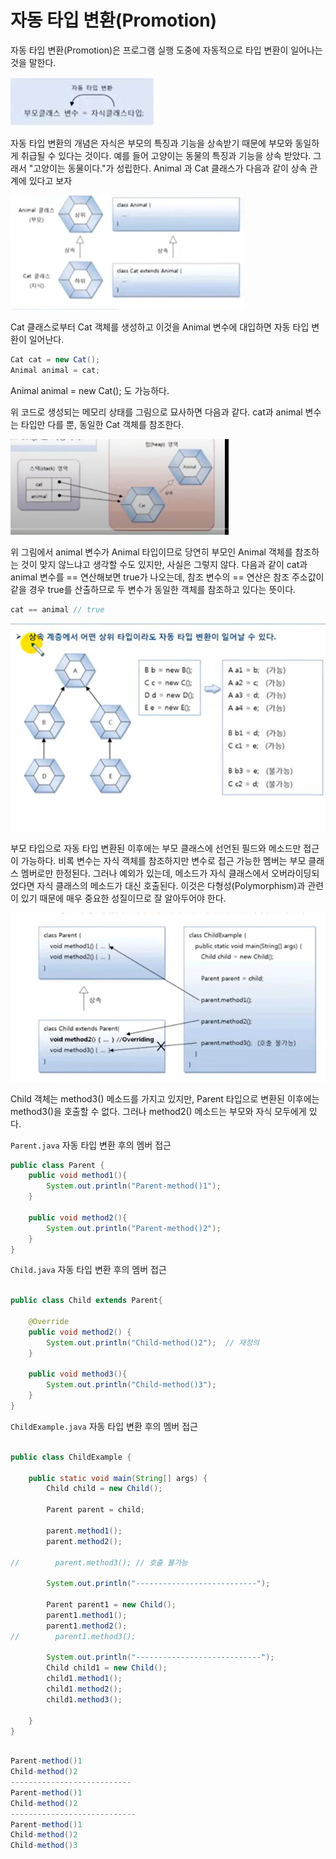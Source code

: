 # 자동 타입 변환(Promotion)

자동 타입 변환(Promotion)은 프로그램 실행 도중에 자동적으로 타입 변환이 일어나는 것을 말한다.

![img.png](img.png)

자동 타입 변환의 개념은 자식은 부모의 특징과 기능을 상속받기 때문에 부모와 동일하게
취급될 수 있다는 것이다. 예를 들어 고양이는 동물의 특징과 기능을 상속 받았다. 
그래서 "고양이는 동물이다."가 성립한다. Animal 과 Cat 클래스가 다음과 같이 상속 관계에 있다고 보자


![img_1.png](img_1.png)

Cat 클래스로부터 Cat 객체를 생성하고 이것을 Animal 변수에 대입하면 자동 타입 변환이 일어난다.

```java
Cat cat = new Cat();
Animal animal = cat;
```

Animal animal = new Cat(); 도 가능하다.

위 코드로 생성되는 메모리 상태를 그림으로 묘사하면 다음과 같다. cat과 animal 변수는
타입만 다를 뿐, 동일한 Cat 객체를 참조한다.

![img_2.png](img_2.png)

위 그림에서 animal 변수가 Animal 타입이므로 당연히 부모인 Animal 객체를 참조하는 것이
맞지 않느냐고 생각할 수도 있지만, 사실은 그렇지 않다. 
다음과 같이 cat과 animal 변수를 == 연산해보면 true가 나오는데, 참조 변수의 == 연산은
참조 주소값이 같을 경우 true를 산출하므로 두 변수가 동일한 객체를 참조하고 있다는 뜻이다.

```java
cat == animal // true
```

![img_3.png](img_3.png)


부모 타입으로 자동 타입 변환된 이후에는 부모 클래스에 선언된 필드와 메소드만 접근이 가능하다.
비록 변수는 자식 객체를 참조하지만 변수로 접근 가능한 멤버는 부모 클래스 멤버로만 한정된다.
그러나 예외가 있는데, 메소드가 자식 클래스에서 오버라이딩되었다면 자식 클래스의 메소드가 
대신 호출된다. 이것은 다형성(Polymorphism)과 관련이 있기 때문에 매우 중요한 성질이므로
잘 알아두어야 한다. 

![img_4.png](img_4.png)

Child 객체는 method3() 메소드를 가지고 있지만, Parent 타입으로 변환된 이후에는 method3()을 
호출할 수 없다. 그러나 method2() 메소드는 부모와 자식 모두에게 있다. 

`Parent.java` 자동 타입 변환 후의 멤버 접근
```java
public class Parent {
    public void method1(){
        System.out.println("Parent-method()1");
    }

    public void method2(){
        System.out.println("Parent-method()2");
    }
}

```

`Child.java` 자동 타입 변환 후의 멤버 접근

```java

public class Child extends Parent{

    @Override
    public void method2() {
        System.out.println("Child-method()2");  // 재정의
    }

    public void method3(){
        System.out.println("Child-method()3");
    }
}

```

`ChildExample.java`  자동 타입 변환 후의 멤버 접근

```java

public class ChildExample {

    public static void main(String[] args) {
        Child child = new Child();

        Parent parent = child;

        parent.method1();
        parent.method2();

//        parent.method3(); // 호출 불가능

        System.out.println("---------------------------");

        Parent parent1 = new Child();
        parent1.method1();
        parent1.method2();
//        parent1.method3();

        System.out.println("----------------------------");
        Child child1 = new Child();
        child1.method1();
        child1.method2();
        child1.method3();

    }
}
```
```java

Parent-method()1
Child-method()2
---------------------------
Parent-method()1
Child-method()2
----------------------------
Parent-method()1
Child-method()2
Child-method()3
```

